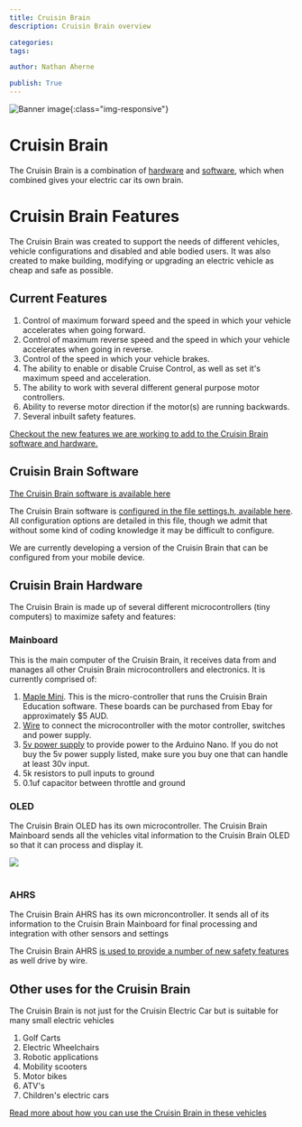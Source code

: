 ```yaml
---
title: Cruisin Brain
description: Cruisin Brain overview

categories:
tags:

author: Nathan Aherne

publish: True
---
```


![Banner image](/banner.jpeg){:class="img-responsive"}

# Cruisin Brain

The Cruisin Brain is a combination of [hardware](index.md#cruisin-brain-hardware) and [software](index.md#cruisin-brain-software), which when combined gives your electric car its own brain.

# Cruisin Brain Features

The Cruisin Brain was created to support the needs of different vehicles, vehicle configurations and disabled and able bodied users. It was also created to make building, modifying or upgrading an electric vehicle as cheap and safe as possible.

## Current Features

1. Control of maximum forward speed and the speed in which your vehicle accelerates when going forward.
2. Control of maximum reverse speed and the speed in which your vehicle accelerates when going in reverse.
3. Control of the speed in which your vehicle brakes.
4. The ability to enable or disable Cruise Control, as well as set it's maximum speed and acceleration.
5. The ability to work with several different general purpose motor controllers.
6. Ability to reverse motor direction if the motor(s) are running backwards.
7. Several inbuilt safety features.

[Checkout the new features we are working to add to the Cruisin Brain software and hardware.](/cruisin-brain/future-features/index.md)

## Cruisin Brain Software

[The Cruisin Brain software is available here](https://github.com/nathanaherne/cruisin/tree/master/cruisin-brain)

The Cruisin Brain software is [configured in the file settings.h, available here](https://github.com/nathanaherne/cruisin/tree/master/cruisin-brain/settings.h). All configuration options are detailed in this file, though we admit that without some kind of coding knowledge it may be difficult to configure.

We are currently developing a version of the Cruisin Brain that can be configured from your mobile device.

## Cruisin Brain Hardware

The Cruisin Brain is made up of several different microcontrollers (tiny computers) to maximize safety and features:

### Mainboard

This is the main computer of the Cruisin Brain, it receives data from and manages all other Cruisin Brain microcontrollers and electronics. It is currently comprised of:

1. [Maple Mini](http://wiki.stm32duino.com/index.php?title=Maple_Mini). This is the micro-controller that runs the Cruisin Brain Education software. These boards can be purchased from Ebay for approximately $5 AUD.
2. [Wire](https://hobbyking.com/en_us/kingduino-male-female-40p-200mm-wire-jumper-cable.html) to connect the microcontroller with the motor controller, switches and power supply.
3. [5v power supply](https://hobbyking.com/en_us/micro-bec-5v-3a.html) to provide power to the Arduino Nano. If you do not buy the 5v power supply listed, make sure you buy one that can handle at least 30v input.
4. 5k resistors to pull inputs to ground
5. 0.1uf capacitor between throttle and ground

### OLED

The Cruisin Brain OLED has its own microcontroller. The Cruisin Brain Mainboard sends all the vehicles vital information to the Cruisin Brain OLED so that it can process and display it.

<img src="https://i.imgur.com/NuHy9SM.jpg">
<br>
<br>

### AHRS

The Cruisin Brain AHRS has its own microncontroller. It sends all of its information to the Cruisin Brain Mainboard for final processing and integration with other sensors and settings

The Cruisin Brain AHRS [is used to provide a number of new safety features](future-features/index.md) as well drive by wire.

## Other uses for the Cruisin Brain

The Cruisin Brain is not just for the Cruisin Electric Car but is suitable for many small electric vehicles

1. Golf Carts
2. Electric Wheelchairs
3. Robotic applications
4. Mobility scooters
5. Motor bikes
6. ATV's
7. Children's electric cars

[Read more about how you can use the Cruisin Brain in these vehicles](other-uses/index.md)